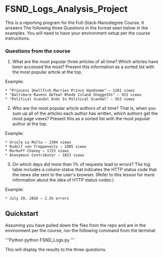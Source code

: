 # FSND_Logs_Analysis_Project


This is a reporting program for the Full-Stack-Nanodegree Course. It answers The following three Questions in the format seen below in the examples. You will need to have your environment setup per the course instructions.

### Questions from the course

  1. What are the most popular three articles of all time? Which articles have been accessed the most? Present this information as a sorted list with the most popular article at the top.

  Example:

    * "Princess Shellfish Marries Prince Handsome" — 1201 views
    * "Baltimore Ravens Defeat Rhode Island Shoggoths" — 915 views
    * "Political Scandal Ends In Political Scandal" — 553 views

  2. Who are the most popular article authors of all time? That is, when you sum up all of the articles each author has written, which authors get the most page views? Present this as a sorted list with the most popular author at the top.

  Example:

    * Ursula La Multa — 2304 views
    * Rudolf von Treppenwitz — 1985 views
    * Markoff Chaney — 1723 views
    * Anonymous Contributor — 1023 views

  3. On which days did more than 1% of requests lead to errors? The log table includes a column status that indicates the HTTP status code that the news site sent to the user's browser. (Refer to this lesson for more information about the idea of HTTP status codes.)

  Example:

    * July 29, 2016 — 2.5% errors

## Quickstart

Assuming you have pulled down the files from the repo and are in the environment per the course, run the following command from the terminal:

'''Python
python FSND_Logs.py
'''

This will display the results to the three questions.
